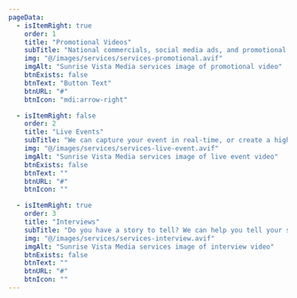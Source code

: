 ```yaml
---
pageData:
  - isItemRight: true
    order: 1
    title: "Promotional Videos"
    subTitle: "National commercials, social media ads, and promotional videos are just a few of the ways we can help you reach your audience. Bring your brand and image to life through a video marketing campaign that we can custom tailor to your needs. Nothing grabs your audience's attention like video media. Let us build your next promotional video today!"
    img: "@/images/services/services-promotional.avif"
    imgAlt: "Sunrise Vista Media services image of promotional video"
    btnExists: false
    btnText: "Button Text"
    btnURL: "#"
    btnIcon: "mdi:arrow-right"

  - isItemRight: false
    order: 2
    title: "Live Events"
    subTitle: "We can capture your event in real-time, or create a highlight reel to showcase the best moments. We specialize in coporate events, conferences, festivals, concerts, and more. At Sunrise Vista Media we have the technical expertise and right equipment for any job large or small."
    img: "@/images/services/services-live-event.avif"
    imgAlt: "Sunrise Vista Media services image of live event video"
    btnExists: false
    btnText: ""
    btnURL: "#"
    btnIcon: ""

  - isItemRight: true
    order: 3
    title: "Interviews"
    subTitle: "Do you have a story to tell? We can help you tell your story through interviews, testimonials, documentaries, and instructional courses."
    img: "@/images/services/services-interview.avif"
    imgAlt: "Sunrise Vista Media services image of interview video"
    btnExists: false
    btnText: ""
    btnURL: "#"
    btnIcon: ""
---
```



